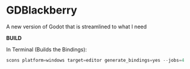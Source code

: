 # GDBlackberry
A new version of Godot that is streamlined to what I need

**BUILD**

In Terminal (Builds the Bindings): 
```PYTHON
scons platform=windows target=editor generate_bindings=yes --jobs=4
```
